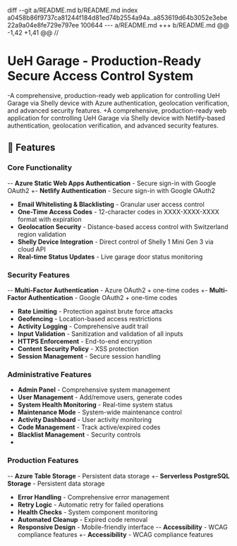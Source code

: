 diff --git a/README.md b/README.md
index a0458b86f9737ca81244f184d81ed74b2554a94a..a853619d64b3052e3ebe22a9a04e8fe729e797ee 100644
--- a/README.md
+++ b/README.md
@@ -1,42 +1,41 @@
 // <Project overview and instructions>
 # UeH Garage - Production-Ready Secure Access Control System
 
-A comprehensive, production-ready web application for controlling UeH Garage via Shelly device with Azure authentication, geolocation verification, and advanced security features.
+A comprehensive, production-ready web application for controlling UeH Garage via Shelly device with Netlify-based authentication, geolocation verification, and advanced security features.
 
 ## 🚀 Features
 
 ### Core Functionality
-- **Azure Static Web Apps Authentication** - Secure sign-in with Google OAuth2
+- **Netlify Authentication** - Secure sign-in with Google OAuth2
 - **Email Whitelisting & Blacklisting** - Granular user access control
 - **One-Time Access Codes** - 12-character codes in XXXX-XXXX-XXXX format with expiration
 - **Geolocation Security** - Distance-based access control with Switzerland region validation
 - **Shelly Device Integration** - Direct control of Shelly 1 Mini Gen 3 via cloud API
 - **Real-time Status Updates** - Live garage door status monitoring
 
 ### Security Features
-- **Multi-Factor Authentication** - Azure OAuth2 + one-time codes
+- **Multi-Factor Authentication** - Google OAuth2 + one-time codes
 - **Rate Limiting** - Protection against brute force attacks
 - **Geofencing** - Location-based access restrictions
 - **Activity Logging** - Comprehensive audit trail
 - **Input Validation** - Sanitization and validation of all inputs
 - **HTTPS Enforcement** - End-to-end encryption
 - **Content Security Policy** - XSS protection
 - **Session Management** - Secure session handling
 
 ### Administrative Features
 - **Admin Panel** - Comprehensive system management
 - **User Management** - Add/remove users, generate codes
 - **System Health Monitoring** - Real-time system status
 - **Maintenance Mode** - System-wide maintenance control
 - **Activity Dashboard** - User activity monitoring
 - **Code Management** - Track active/expired codes
 - **Blacklist Management** - Security controls
-
 ### Production Features
-- **Azure Table Storage** - Persistent data storage
+- **Serverless PostgreSQL Storage** - Persistent data storage
 - **Error Handling** - Comprehensive error management
 - **Retry Logic** - Automatic retry for failed operations
 - **Health Checks** - System component monitoring
 - **Automated Cleanup** - Expired code removal
 - **Responsive Design** - Mobile-friendly interface
-- **Accessibility** - WCAG compliance features
+- **Accessibility** - WCAG compliance features
